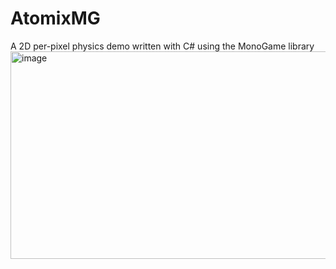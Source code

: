 # AtomixMG
A 2D per-pixel physics demo written with C# using the MonoGame library
<img width="600" height="332" alt="image" src="https://github.com/user-attachments/assets/545d5b74-5fa1-4b46-b475-605e3d46b2f1" />
